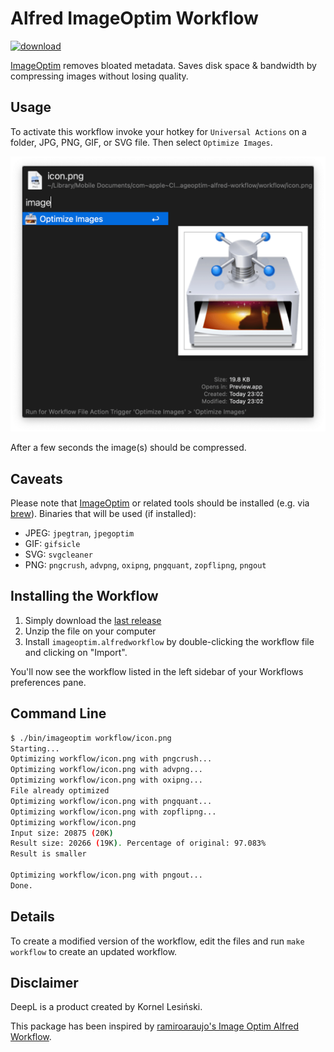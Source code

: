 # Alfred ImageOptim Workflow

[![download](https://img.shields.io/github/downloads/AlexanderWillner/imageoptim-alfred-workflow/total)](https://github.com/AlexanderWillner/imageoptim-alfred-workflow/releases)

[ImageOptim](https://imageoptim.com/mac) removes bloated metadata. Saves disk space & bandwidth by compressing images without losing quality.

## Usage

To activate this workflow invoke your hotkey for ```Universal Actions``` on a folder, JPG, PNG, GIF, or SVG file. Then select ```Optimize Images```.

![Invoke](resources/invoke.png)

After a few seconds the image(s) should be compressed.

## Caveats

Please note that [ImageOptim](https://imageoptim.com/mac) or related tools should be installed (e.g. via [brew](https://brew.sh)). Binaries that will be used (if installed):

* JPEG: `jpegtran`, `jpegoptim`
* GIF: `gifsicle`
* SVG: `svgcleaner`
* PNG: `pngcrush`, `advpng`, `oxipng`, `pngquant`, `zopflipng`, `pngout`

## Installing the Workflow

1. Simply download the [last release](https://github.com/AlexanderWillner/imageoptim-alfred-workflow/releases)
2. Unzip the file on your computer
3. Install `imageoptim.alfredworkflow` by double-clicking the workflow file and clicking on "Import".

You'll now see the workflow listed in the left sidebar of your Workflows preferences pane.

## Command Line

```bash
$ ./bin/imageoptim workflow/icon.png
Starting...
Optimizing workflow/icon.png with pngcrush...
Optimizing workflow/icon.png with advpng...
Optimizing workflow/icon.png with oxipng...
File already optimized
Optimizing workflow/icon.png with pngquant...
Optimizing workflow/icon.png with zopflipng...
Optimizing workflow/icon.png
Input size: 20875 (20K)
Result size: 20266 (19K). Percentage of original: 97.083%
Result is smaller

Optimizing workflow/icon.png with pngout...
Done.
```

## Details

To create a modified version of the workflow, edit the files and run ```make workflow``` to create an updated workflow.

## Disclaimer

DeepL is a product created by Kornel Lesiński.

This package has been inspired by [ramiroaraujo's Image Optim Alfred Workflow](https://github.com/ramiroaraujo/alfred-image-optim-workflow).
